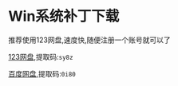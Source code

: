 # Win系统补丁下载

推荐使用123网盘,速度快,随便注册一个账号就可以了

[123网盘](https://www.123pan.com/s/4HQ9Td-Yr7Wd.html),提取码:`sy8z`

[百度网盘](https://pan.baidu.com/s/1cfks04XNIB0gGG3u_TI29w?pwd=0i80),提取码:`0i80`